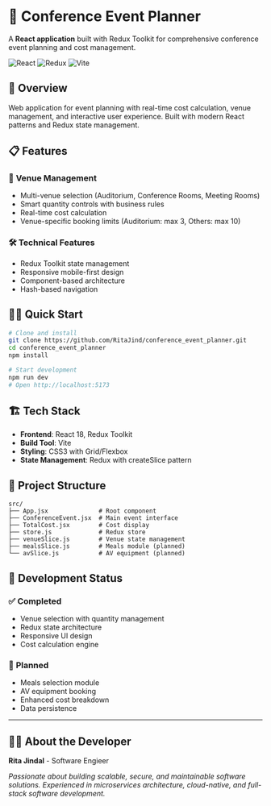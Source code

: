 # 🎯 Conference Event Planner

A **React application** built with Redux Toolkit for comprehensive conference event planning and cost management.

![React](https://img.shields.io/badge/React-18+-blue.svg)
![Redux](https://img.shields.io/badge/Redux_Toolkit-Latest-purple.svg)
![Vite](https://img.shields.io/badge/Vite-4+-yellow.svg)

## 🚀 Overview

Web application for event planning with real-time cost calculation, venue management, and interactive user experience. Built with modern React patterns and Redux state management.

## 📋 Features

### 🏢 **Venue Management**
- Multi-venue selection (Auditorium, Conference Rooms, Meeting Rooms)
- Smart quantity controls with business rules
- Real-time cost calculation
- Venue-specific booking limits (Auditorium: max 3, Others: max 10)

### 🛠️ **Technical Features**
- Redux Toolkit state management
- Responsive mobile-first design
- Component-based architecture
- Hash-based navigation

## 🏃‍♂️ Quick Start

```bash
# Clone and install
git clone https://github.com/RitaJind/conference_event_planner.git
cd conference_event_planner
npm install

# Start development
npm run dev
# Open http://localhost:5173
```

## 🏗️ Tech Stack

- **Frontend**: React 18, Redux Toolkit
- **Build Tool**: Vite
- **Styling**: CSS3 with Grid/Flexbox
- **State Management**: Redux with createSlice pattern

## 📁 Project Structure

```text
src/
├── App.jsx              # Root component
├── ConferenceEvent.jsx  # Main event interface
├── TotalCost.jsx        # Cost display
├── store.js             # Redux store
├── venueSlice.js        # Venue state management
├── mealsSlice.js        # Meals module (planned)
└── avSlice.js           # AV equipment (planned)
```

## 🚧 Development Status

### ✅ **Completed**
- Venue selection with quantity management
- Redux state architecture
- Responsive UI design
- Cost calculation engine

### 🔄 **Planned**
- Meals selection module
- AV equipment booking
- Enhanced cost breakdown
- Data persistence

---

## 👨‍💻 About the Developer

**Rita Jindal** - Software Engieer  

*Passionate about building scalable, secure, and maintainable software solutions. Experienced in microservices architecture, cloud-native, and full-stack software development.*
